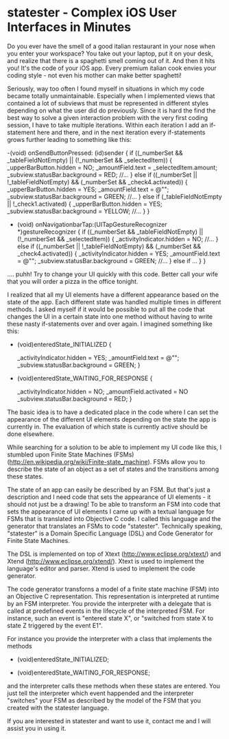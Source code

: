 statester - Complex iOS User Interfaces in Minutes
==================================================

Do you ever have the smell of a good italian restaurant in your nose when you enter your workspace?
You take out your laptop, put it on your desk, and realize that there is a spaghetti smell coming out
of it. And then it hits you! It's the code of your iOS app. Every premium italian cook envies your 
coding style - not even his mother can make better spaghetti!

Seriously, way too often I found myself in situations in which my code became totally unmaintainable.
Especially when I implemented views that contained a lot of subviews that must be represented in 
different styles depending on what the user did do previously. Since it is hard the find the best
way to solve a given interaction problem with the very first coding session, I have to take multiple
iterations. Within each iteration I add an if-statement here and there, and in the next iteration
every if-statements grows further leading to something like this:

-(void) onSendButtonPressed: (id)sender {
	if ((_numberSet && _tableFieldNotEmpty) || (!_numberSet && _selectedItem)) {
		_upperBarButton.hidden = NO;
		_amountField.text = _selectedItem.amount;
		_subview.statusBar.background = RED;
		//...
	} else if ((_numberSet || !_tableFieldNotEmpty) && (_numberSet && _check4.activated)) {
		_upperBarButton.hidden = YES;
		_amountField.text = @"";
		_subview.statusBar.background = GREEN;
		//...
	} else if (_tableFieldNotEmpty || !_check1.activated) {
		_upperBarButton.hidden = YES;
		_subview.statusBar.background = YELLOW;
		//...
	}
}

- (void) onNavigationbarTap:(UITapGestureRecognizer *)gestureRecognizer {
	if ((_numberSet && _tableFieldNotEmpty) || (!_numberSet && _selectedItem)) {
		_activityIndicator.hidden = NO;
		//...
	} else if ((_numberSet || !_tableFieldNotEmpty) && (_numberSet && _check4.activated)) {
		_activityIndicator.hidden = YES;
		_amountField.text = @"";
		_subview.statusBar.background = GREEN;
		//...
	} else if ...
	}
}

…. puhh! Try to change your UI quickly with this code. Better call your wife that you will order a pizza in the office tonight.

I realized that all my UI elements have a different appearance based on the state of the app. Each different state was handled 
multiple times in different methods. I asked myself if it would be possible to put all the code that changes the UI in a certain state into one
method without having to write these nasty if-statements over and over again. I imagined something like this:

- (void)enteredState_INITIALIZED {
	
	_activityIndicator.hidden = YES;
	_amountField.text = @"";
	_subview.statusBar.background = GREEN;
}

- (void)enteredState_WAITING_FOR_RESPONSE {
	
	_activityIndicator.hidden = NO;
	_amountField.activated = NO
	_subview.statusBar.background = RED;
}

The basic idea is to have a dedicated place in the code where I can set the appearance of the different UI elements
depending on the state the app is currently in. The evaluation of which state is currently active should be done
elsewhere.

While searching for a solution to be able to implement my UI code like this, I stumbled upon Finite State Machines (FSMs)
(http://en.wikipedia.org/wiki/Finite-state_machine). FSMs allow you to describe the state of an object as a set of states
and the transitions among these states. 

The state of an app can easily be described by an FSM. But that's just a description and I need code that 
sets the appearance of UI elements - it should not just be a drawing! To be able to transform an FSM into code
that sets the appearance of UI elements I came up with a textual language for FSMs that is translated into Objective C code.
I called this language and the generator that translates an FSMs to code "statester". Technically speaking,
"statester" is a Domain Specific Language (DSL) and Code Generator for Finite State Machines.

The DSL is implemented on top of Xtext (http://www.eclipse.org/xtext/) and Xtend (http://www.eclipse.org/xtend/).
Xtext is used to implement the language's editor and parser. Xtend is used to implement the code generator. 

The code generator transforns a model of a finite state machine (FSM) into an Objective C representation. 
This representation is interpreted at runtime by an FSM interpreter. You provide the interpreter with a delegate
that is called at predefined events in the lifecycle of the interpreted FSM. For instance, such an event is 
"entered state X", or "switched from state X to state Z triggered by the event E1". 

For instance you provide the interpreter with a class that implements the methods

- (void)enteredState_INITIALIZED;

- (void)enteredState_WAITING_FOR_RESPONSE;

and the interpreter calls these methods when these states are entered. You just tell the interpreter which event
happended and the interpreter "switches" your FSM as described by the model of the FSM that you created with the statester
language.

If you are interested in statester and want to use it, contact me and I will assist you in using it.
